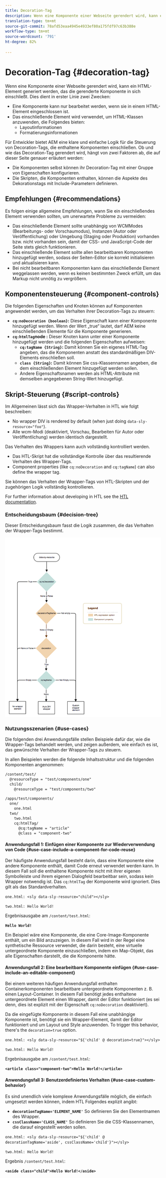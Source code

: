```yaml
---
title: Decoration-Tag
description: Wenn eine Komponente einer Webseite gerendert wird, kann ein HTML-Element generiert werden, das die gerenderte Komponente in sich einschließt. Für Entwickler bietet AEM eine klare und einfache Logik für die Steuerung von Decoration-Tags, die enthaltene Komponenten einschließen.
translation-type: tm+mt
source-git-commit: 78afd53eaa4945e4933ef80a175fdf97c63b388e
workflow-type: tm+mt
source-wordcount: '791'
ht-degree: 82%

---
```



# Decoration-Tag {#decoration-tag}

Wenn eine Komponente einer Webseite gerendert wird, kann ein HTML-Element generiert werden, das die gerenderte Komponente in sich einschließt. Dies dient in erster Linie zwei Zwecken:

* Eine Komponente kann nur bearbeitet werden, wenn sie in einem HTML-Element eingeschlossen ist.
* Das einschließende Element wird verwendet, um HTML-Klassen anzuwenden, die Folgendes bieten:
   * Layoutinformationen
   * Formatierungsinformationen

Für Entwickler bietet AEM eine klare und einfache Logik für die Steuerung von Decoration-Tags, die enthaltene Komponenten einschließen. Ob und wie das Decoration-Tag gerendert wird, hängt von zwei Faktoren ab, die auf dieser Seite genauer erläutert werden:

* Die Komponenten selbst können ihr Decoration-Tag mit einer Gruppe von Eigenschaften konfigurieren.
* Die Skripten, die Komponenten enthalten, können die Aspekte des Dekorationstags mit Include-Parametern definieren.

## Empfehlungen {#recommendations}

Es folgen einige allgemeine Empfehlungen, wann Sie ein einschließendes Element verwenden sollten, um unerwartete Probleme zu vermeiden:

* Das einschließende Element sollte unabhängig von WCMModes (Bearbeitungs- oder Vorschaumodus), Instanzen (Autor oder Veröffentlichung) oder Umgebung (Staging oder Produktion) vorhanden bzw. nicht vorhanden sein, damit der CSS- und JavaScript-Code der Seite stets gleich funktionieren.
* Das einschließende Element sollte allen bearbeitbaren Komponenten hinzugefügt werden, sodass der Seiten-Editor sie korrekt initialisieren und aktualisieren kann.
* Bei nicht bearbeitbaren Komponenten kann das einschließende Element weggelassen werden, wenn es keinen bestimmten Zweck erfüllt, um das Markup nicht unnötig zu vergrößern.

## Komponentensteuerung {#component-controls}

Die folgenden Eigenschaften und Knoten können auf Komponenten angewendet werden, um das Verhalten ihrer Decoration-Tags zu steuern:

* **`cq:noDecoration {boolean}`:** Diese Eigenschaft kann einer Komponente hinzugefügt werden. Wenn der Wert „true“ lautet, darf AEM keine einschließenden Elemente für die Komponente generieren.
* **`cq:htmlTag`node :** Dieser Knoten kann unter einer Komponente hinzugefügt werden und die folgenden Eigenschaften aufweisen:
   * **`cq:tagName {String}`:** Damit können Sie ein eigenes HTML-Tag angeben, das die Komponenten anstatt des standardmäßigen DIV-Elements einschließen soll.
   * **`class {String}`:** Damit können Sie css-Klassennamen angeben, die dem einschließenden Element hinzugefügt werden sollen.
   * Andere Eigenschaftsnamen werden als HTML-Attribute mit demselben angegebenen String-Wert hinzugefügt.

## Skript-Steuerung {#script-controls}

Im Allgemeinen lässt sich das Wrapper-Verhalten in HTL wie folgt beschreiben:

* No wrapper DIV is rendered by default (when just doing `data-sly-resource="foo"`).
* Alle wcm-Modi (deaktiviert, Vorschau, Bearbeiten für Autor oder Veröffentlichung) werden identisch dargestellt.

Das Verhalten des Wrappers kann auch vollständig kontrolliert werden.

* Das HTL-Skript hat die vollständige Kontrolle über das resultierende Verhalten des Wrapper-Tags.
* Component properties (like `cq:noDecoration` and `cq:tagName`) can also define the wrapper tag.

Sie können das Verhalten der Wrapper-Tags von HTL-Skripten und der zugehörigen Logik vollständig kontrollieren.

For further information about developing in HTL see the [HTL documentation](https://docs.adobe.com/content/help/de-DE/experience-manager-htl/using/overview.html).

### Entscheidungsbaum {#decision-tree}

Dieser Entscheidungsbaum fasst die Logik zusammen, die das Verhalten der Wrapper-Tags bestimmt.

![Entscheidungsstruktur](/help/implementing/developing/introduction/assets/decoration-tag-decision-tree.png)

### Nutzungsszenarien {#use-cases}

Die folgenden drei Anwendungsfälle stellen Beispiele dafür dar, wie die Wrapper-Tags behandelt werden, und zeigen außerdem, wie einfach es ist, das gewünschte Verhalten der Wrapper-Tags zu steuern.

In allen Beispielen werden die folgende Inhaltsstruktur und die folgenden Komponenten angenommen:

```
/content/test/
  @resourceType = "test/components/one"
  child/
    @resourceType = "test/components/two"
```

```
/apps/test/components/
  one/
    one.html
  two/
    two.html
    cq:htmlTag/
      @cq:tagName = "article"
      @class = "component-two"
```

#### Anwendungsfall 1: Einfügen einer Komponente zur Wiederverwendung von Code {#use-case-include-a-component-for-code-reuse}

Der häufigste Anwendungsfall besteht darin, dass eine Komponente eine andere Komponente enthält, damit Code erneut verwendet werden kann. In diesem Fall soll die enthaltene Komponente nicht mit ihrer eigenen Symbolleiste und ihrem eigenen Dialogfeld bearbeitbar sein, sodass kein Wrapper notwendig ist. Das `cq:htmlTag` der Komponente wird ignoriert. Dies gilt als das Standardverhalten.

`one.html: <sly data-sly-resource="child"></sly>`

`two.html: Hello World!`

Ergebnisausgabe am `/content/test.html`:

**`Hello World!`**

Ein Beispiel wäre eine Komponente, die eine Core-Image-Komponente enthält, um ein Bild anzuzeigen. In diesem Fall wird in der Regel eine synthetische Ressource verwendet, die darin besteht, eine virtuelle untergeordnete Komponente einzuschließen, indem ein Map-Objekt, das alle Eigenschaften darstellt, die die Komponente hätte.

#### Anwendungsfall 2: Eine bearbeitbare Komponente einfügen {#use-case-include-an-editable-component}

Bei einem weiteren häufigen Anwendungsfall enthalten Containerkomponenten bearbeitbare untergeordnete Komponenten z. B. einen Layout-Container. In diesem Fall benötigt jedes enthaltene untergeordnete Element einen Wrapper, damit der Editor funktioniert (es sei denn, dies ist explizit mit der Eigenschaft `cq:noDecoration` deaktiviert).

Da die eingefügte Komponente in diesem Fall eine unabhängige Komponente ist, benötigt sie ein Wrapper-Element, damit der Editor funktioniert und um Layout und Style anzuwenden. To trigger this behavior, there&#39;s the `decoration=true` option.

`one.html: <sly data-sly-resource="${'child' @ decoration=true}"></sly>`

`two.html: Hello World!`

Ergebnisausgabe am `/content/test.html`:

**`<article class="component-two">Hello World!</article>`**

#### Anwendungsfall 3: Benutzerdefiniertes Verhalten {#use-case-custom-behavior}

Es sind unendlich viele komplexe Anwendungsfälle möglich, die einfach umgesetzt werden können, indem HTL Folgendes explizit angibt:

* **`decorationTagName='ELEMENT_NAME'`** So definieren Sie den Elementnamen des Wrapper.
* **`cssClassName='CLASS_NAME'`** So definieren Sie die CSS-Klassennamen, die darauf eingestellt werden sollen.

`one.html: <sly data-sly-resource="${'child' @ decorationTagName='aside', cssClassName='child'}"></sly>`

`two.html: Hello World!`

Ergebnis `/content/test.html`:

**`<aside class="child">Hello World!</aside>`**
